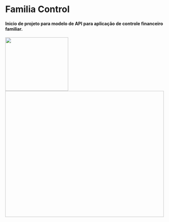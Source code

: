 # Familia Control
<h4>Inicio de projeto para modelo de API para aplicação de controle financeiro familiar.</h4>

<img src="https://www.postgresql.org/media/img/about/press/elephant.png" width="200" height="170">
<img src"https://blog.desdelinux.net/wp-content/uploads/2020/11/net-5.png" width="600" height="400">
